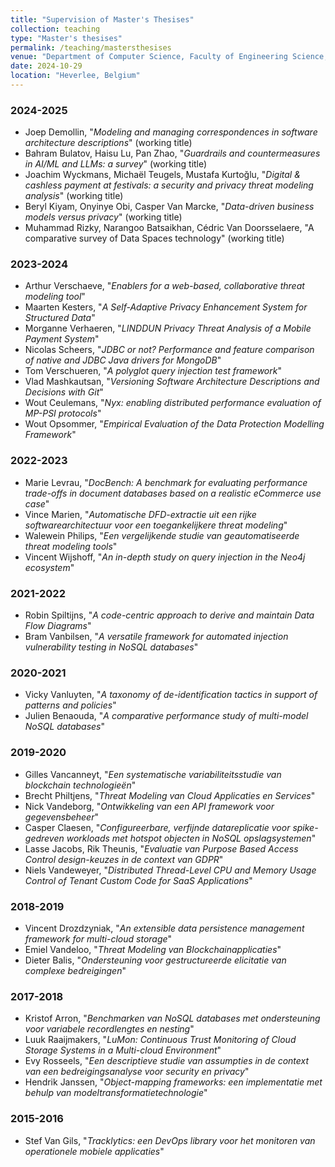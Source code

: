 ```yaml
---
title: "Supervision of Master's Thesises"
collection: teaching
type: "Master's thesises"
permalink: /teaching/mastersthesises
venue: "Department of Computer Science, Faculty of Engineering Science, KU Leuven"
date: 2024-10-29 
location: "Heverlee, Belgium"
---
```



### 2024-2025
- Joep Demollin, "_Modeling and managing correspondences in software architecture descriptions_" (working title)
- Bahram Bulatov, Haisu Lu, Pan Zhao, "_Guardrails and countermeasures in AI/ML and LLMs: a survey_" (working title)
- Joachim Wyckmans, Michaël Teugels, Mustafa Kurtoğlu, "_Digital & cashless payment at festivals: a security and privacy threat modeling analysis_" (working title)
- Beryl Kiyam, Onyinye Obi, Casper Van Marcke, "_Data-driven business models versus privacy_" (working title)
- Muhammad Rizky, Narangoo Batsaikhan, Cédric Van Doorsselaere, "A comparative survey of Data Spaces technology" (working title)

### 2023-2024

- Arthur Verschaeve, "_Enablers for a web-based, collaborative
threat modeling tool_"
- Maarten Kesters, "_A Self-Adaptive Privacy Enhancement
System for Structured Data_"
- Morganne Verhaeren, "_LINDDUN Privacy Threat Analysis of a
Mobile Payment System_"
- Nicolas Scheers, "_JDBC or not? Performance and feature comparison of native and JDBC Java drivers for MongoDB_"
- Tom Verschueren, "_A polyglot query injection test framework_"
- Vlad Mashkautsan, "_Versioning Software Architecture
Descriptions and Decisions with Git_"
- Wout Ceulemans, "_Nyx: enabling distributed performance
evaluation of MP-PSI protocols_"
- Wout Opsommer, "_Empirical Evaluation of the Data Protection Modelling Framework_"

### 2022-2023

- Marie Levrau, "_DocBench: A benchmark for evaluating performance trade-offs in document databases based on a realistic eCommerce use case_"
- Vince Marien, "_Automatische DFD-extractie uit een rijke
softwarearchitectuur voor een toegankelijkere threat modeling_"
- Walewein Philips, "_Een vergelijkende studie van
geautomatiseerde threat modeling tools_"
- Vincent Wijshoff, "_An in-depth study on query injection in the Neo4j ecosystem_"

### 2021-2022
- Robin Spiltijns, "_A code-centric approach to derive and
maintain Data Flow Diagrams_"
- Bram Vanbilsen, "_A versatile framework for automated injection vulnerability testing in NoSQL databases_"

### 2020-2021
- Vicky Vanluyten, "_A taxonomy of de-identification tactics in support of patterns and policies_"
- Julien Benaouda, "_A comparative performance study of multi-model NoSQL databases_"
 
### 2019-2020
-  Gilles Vancanneyt, "_Een systematische variabiliteitsstudie van blockchain technologieën_" 
- Brecht Philtjens, "_Threat Modeling van Cloud Applicaties en Services_"
- Nick Vandeborg, "_Ontwikkeling van een API framework voor gegevensbeheer_"
- Casper Claesen, "_Configureerbare, verfijnde datareplicatie voor spike-gedreven workloads met hotspot objecten in NoSQL opslagsystemen_"		
- Lasse Jacobs, Rik Theunis, "_Evaluatie van Purpose Based Access Control design-keuzes in de context van GDPR_"	
- Niels Vandeweyer, "_Distributed Thread-Level CPU and Memory Usage Control of Tenant Custom Code for SaaS Applications_"

### 2018-2019

- Vincent Drozdzyniak, "_An extensible data persistence management framework for multi-cloud storage_"	
- Emiel Vandeloo, "_Threat Modeling van Blockchainapplicaties_"
- Dieter Balis, "_Ondersteuning voor gestructureerde elicitatie van complexe bedreigingen_"

### 2017-2018

- Kristof Arron, "_Benchmarken van NoSQL databases met ondersteuning voor variabele recordlengtes en nesting_" 
- Luuk Raaijmakers, "_LuMon: Continuous Trust Monitoring of Cloud Storage Systems in a Multi-cloud Environment_"
- Evy Rosseels, "_Een descriptieve studie van assumpties in de context van een bedreigingsanalyse voor security en privacy_"
- Hendrik Janssen, "_Object-mapping frameworks: een implementatie met behulp van modeltransformatietechnologie_"

### 2015-2016
- Stef Van Gils, "_Tracklytics: een DevOps library voor het monitoren van operationele mobiele applicaties_"
